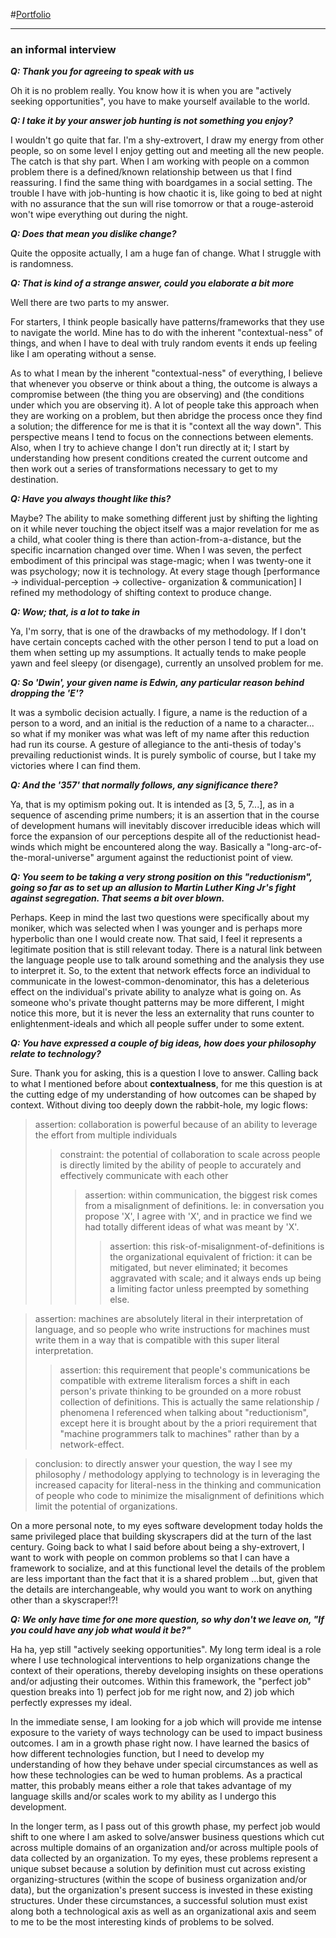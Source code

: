 #[Portfolio](http://dwin357.github.io/)

---

### an informal interview

**_Q: Thank you for agreeing to speak with us_**

Oh it is no problem really.  You know how it is when you are "actively seeking opportunities", you have to make yourself available to the world.


**_Q: I take it by your answer job hunting is not something you enjoy?_**

I wouldn't go quite that far.  I'm a shy-extrovert, I draw my energy from other people, so on some level I enjoy getting out and meeting all the new people.  The catch is that shy part.  When I am working with people on a common problem there is a defined/known relationship between us that I find reassuring.  I find the same thing with boardgames in a social setting.  The trouble I have with job-hunting is how chaotic it is, like going to bed at night with no assurance that the sun will rise tomorrow or that a rouge-asteroid won't wipe everything out during the night.


**_Q: Does that mean you dislike change?_**

Quite the opposite actually, I am a huge fan of change.  What I struggle with is randomness.  


**_Q: That is kind of a strange answer, could you elaborate a bit more_**

Well there are two parts to my answer.

For starters, I think people basically have patterns/frameworks that they use to navigate the world.  Mine has to do with the inherent "contextual-ness" of things, and when I have to deal with truly random events it ends up feeling like I am operating without a sense.

As to what I mean by the inherent "contextual-ness" of everything, I believe that whenever you observe or think about a thing, the outcome is always a compromise between (the thing you are observing) and (the conditions under which you are observing it).  A lot of people take this approach when they are working on a problem, but then abridge the process once they find a solution; the difference for me is that it is "context all the way down".  This perspective means I tend to focus on the connections between elements.  Also, when I try to achieve change I don't run directly at it; I start by understanding how present conditions created the current outcome and then work out a series of transformations necessary to get to my destination.



**_Q: Have you always thought like this?_**

Maybe?  The ability to make something different just by shifting the lighting on it while never touching the object itself was a major revelation for me as a child, what cooler thing is there than action-from-a-distance, but the specific incarnation changed over time.  When I was seven, the perfect embodiment of this principal was stage-magic; when I was twenty-one it was psychology; now it is technology.  At every stage though [performance -> individual-perception -> collective- organization & communication] I refined my methodology of shifting context to produce change.


**_Q: Wow; that, is a lot to take in_**

Ya, I'm sorry, that is one of the drawbacks of my methodology.  If I don't have certain concepts cached with the other person I tend to put a load on them when setting up my assumptions.  It actually tends to make people yawn and feel sleepy (or disengage), currently an unsolved problem for me.


**_Q: So 'Dwin', your given name is Edwin, any particular reason behind dropping the 'E'?_**

It was a symbolic decision actually.  I figure, a name is the reduction of a person to a word, and an initial is the reduction of a name to a character... so what if my moniker  was what was left of my name after this reduction had run its course.  A gesture of allegiance to the anti-thesis of today's prevailing reductionist winds.  It is purely symbolic of course, but I take my victories where I can find them.


**_Q: And the '357' that normally follows, any significance there?_**

Ya, that is my optimism poking out.  It is intended as [3, 5, 7...], as in a sequence of ascending prime numbers; it is an assertion that in the course of development humans will inevitably discover irreducible ideas which will force the expansion of our perceptions despite all of the reductionist head-winds which might be encountered along the way.  Basically a "long-arc-of-the-moral-universe" argument against the reductionist point of view.


**_Q: You seem to be taking a very strong position on this "reductionism", going so far as to set up an allusion to Martin Luther King Jr's fight against segregation.  That seems a bit over blown._**

Perhaps.  Keep in mind the last two questions were specifically about my moniker, which was selected when I was younger and is perhaps more hyperbolic than one I would create now.  That said, I feel it represents a legitimate position that is still relevant today.  There is a natural link between the language people use to talk around something and the analysis they use to interpret it.  So, to the extent that network effects force an individual to communicate in the lowest-common-denominator, this has a deleterious effect on the individual's private ability to analyze what is going on.  As someone who's private thought patterns may be more different, I might notice this more, but it is never the less an externality that runs counter to enlightenment-ideals and which all people suffer under to some extent.


**_Q: You have expressed a couple of big ideas, how does your philosophy relate to technology?_**

Sure.  Thank you for asking, this is a question I love to answer.  Calling back to what I mentioned before about **contextualness**, for me this question is at the cutting edge of my understanding of how outcomes can be shaped by context.  Without diving too deeply down the rabbit-hole, my logic flows: 

>assertion: collaboration is powerful because of an ability to leverage the effort from multiple individuals 
>>constraint: the potential of collaboration to scale across people is directly limited by the ability of people to accurately and effectively communicate with each other
>>>assertion: within communication, the biggest risk comes from a misalignment of definitions. Ie: in conversation you propose 'X', I agree with 'X', and in practice we find we had totally different ideas of what was meant by 'X'.
>>>>assertion: this risk-of-misalignment-of-definitions is the organizational equivalent of friction: it can be mitigated, but never eliminated; it becomes aggravated with scale; and it always ends up being a limiting factor unless preempted by something else.

>assertion: machines are absolutely literal in their interpretation of language, and so people who write instructions for machines must write them in a way that is compatible with this super literal interpretation.
>>assertion: this requirement that people's communications be compatible with extreme literalism forces a shift in each person's private thinking to be grounded on a more robust collection of definitions.  This is actually the same relationship / phenomena I referenced when talking about "reductionism", except here it is brought about by the a priori requirement that "machine programmers talk to machines" rather than by a network-effect.

>conclusion: to directly answer your question, the way I see my philosophy / methodology applying to technology is in leveraging the increased capacity for literal-ness in the thinking and communication of people who code to minimize the misalignment of definitions which limit the potential of organizations.

On a more personal note, to my eyes software development today holds the same privileged place that building skyscrapers did at the turn of the last century.   Going back to what I said before about being a shy-extrovert, I want to work with people on common problems so that I can have a framework to socialize, and at this functional level the details of the problem are less important than the fact that it is a shared problem  ...but, given that the details are interchangeable, why would you want to work on anything other than a skyscraper!?!



**_Q: We only have time for one more question, so why don't we leave on, "If you could have any job what would it be?"_**

Ha ha, yep still "actively seeking opportunities".  My long term ideal is a role where I use technological interventions to help organizations change the context of their operations, thereby developing insights on these operations and/or adjusting their outcomes.  Within this framework, the "perfect job" question breaks into 1) perfect job for me right now, and 2) job which perfectly expresses my ideal.

In the immediate sense, I am looking for a job which will provide me intense exposure to the variety of ways technology can be used to impact business outcomes.  I am in a growth phase right now.  I have learned the basics of how different technologies function, but I need to develop my understanding of how they behave under special circumstances as well as how these technologies can be wed to human problems.  As a practical matter, this probably means either a role that takes advantage of my language skills and/or scales work to my ability as I undergo this development.

In the longer term, as I pass out of this growth phase, my perfect job would shift to one where I am asked to solve/answer business questions which cut across multiple domains of an organization and/or across multiple pools of data collected by an organization.  To my eyes, these problems represent a unique subset because a solution by definition must cut across existing organizing-structures (within the scope of business organization and/or data), but the organization's present success is invested in these existing structures.  Under these circumstances, a successful solution must exist along both a technological axis as well as an organizational axis and seem to me to be the most interesting kinds of problems to be solved.